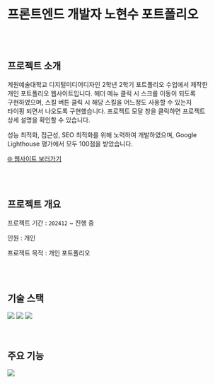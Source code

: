 # 프론트엔드 개발자 노현수 포트폴리오

<br>
<br>

## 프로젝트 소개

계원예술대학교 디지털미디어디자인 2학년 2학기 포트폴리오 수업에서 제작한  
개인 포트폴리오 웹사이트입니다. 헤더 메뉴 클릭 시 스크롤 이동이 되도록  
구현하였으며, 스킬 버튼 클릭 시 해당 스킬을 어느정도 사용할 수 있는지  
타이핑 되면서 나오도록 구현했습니다. 프로젝트 모달 창을 클릭하면 프로젝트  
상세 설명을 확인할 수 있습니다.

성능 최적화, 접근성, SEO 최적화를 위해 노력하여 개발하였으며, Google
Lighthouse 평가에서 모두 100점을 받았습니다.

[🌐 웹사이트 보러가기](https://toosign.kr/)

<br>
<br>

## 프로젝트 개요

프로젝트 기간 : `202412` ~ 진행 중

인원 : 개인

프로젝트 목적 : 개인 포트폴리오

<br>
<br>

## 기술 스택

<div>
  <img src="https://img.shields.io/badge/HTML5-%23E33F26?style=flat&logo=HTML5&logoColor=white">
<img src="https://img.shields.io/badge/CSS3-1572B6?style=flat&logo=CSS3&logoColor=white">
<img src="https://img.shields.io/badge/JavaScript-%23F7DF1E?style=flat&logo=JavaScript&logoColor=black">
</div>

<br>
<br>

## 주요 기능

<img src="https://github.com/user-attachments/assets/9aac5ef3-b005-4768-ad3e-f37bedbb590b
">
